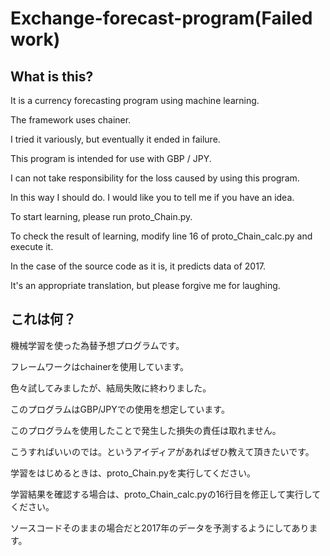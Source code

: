 # Exchange-forecast-program(Failed work)

## What is this?
It is a currency forecasting program using machine learning.

The framework uses chainer.

I tried it variously, but eventually it ended in failure.

This program is intended for use with GBP / JPY.

I can not take responsibility for the loss caused by using this program.

In this way I should do. I would like you to tell me if you have an idea.


To start learning, please run proto_Chain.py.

To check the result of learning, modify line 16 of proto_Chain_calc.py and execute it.

In the case of the source code as it is, it predicts data of 2017.

It's an appropriate translation, but please forgive me for laughing.


## これは何？
機械学習を使った為替予想プログラムです。

フレームワークはchainerを使用しています。

色々試してみましたが、結局失敗に終わりました。

このプログラムはGBP/JPYでの使用を想定しています。

このプログラムを使用したことで発生した損失の責任は取れません。

こうすればいいのでは。というアイディアがあればぜひ教えて頂きたいです。

学習をはじめるときは、proto_Chain.pyを実行してください。

学習結果を確認する場合は、proto_Chain_calc.pyの16行目を修正して実行してください。

ソースコードそのままの場合だと2017年のデータを予測するようにしてあります。
